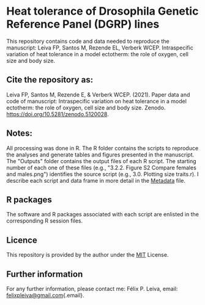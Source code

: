 # Heat tolerance of Drosophila Genetic Reference Panel (DGRP) lines

This repository contains code and data needed to reproduce the manuscript: Leiva FP, Santos M, Rezende EL, Verberk WCEP. Intraspecific variation of heat tolerance in a model ectotherm: the role of oxygen, cell size and body size.

## Cite the repository as:

Leiva FP, Santos M, Rezende E, & Verberk WCEP. (2021). Paper data and code of manuscript: Intraspecific variation on heat tolerance in a model ectotherm: the role of oxygen, cell size and body size. Zenodo. <https://doi.org/10.5281/zenodo.5120028>.

## Notes:

All processing was done in R. The R folder contains the scripts to reproduce the analyses and generate tables and figures presented in the manuscript. The "Outputs" folder contains the output files of each R script. The starting number of each one of these files (e.g., "3.2.2. Figure S2 Compare females and males.png") identifies the source script (e.g., 3.0. Plotting size traits.r). I describe each script and data frame in more detail in the [Metadata](https://github.com/felixpleiva/TDT_DGRP_lines/blob/main/Metadata.txt) file.

## R packages

The software and R packages associated with each script are enlisted in the corresponding R session files.

## Licence

This repository is provided by the author under the [MIT](https://opensource.org/licenses/MIT) License.

## Further information

For any further information, please contact me: Félix P. Leiva, email: [felixpleiva\@gmail.com](mailto:felixpleiva@gmail.com){.email}.
